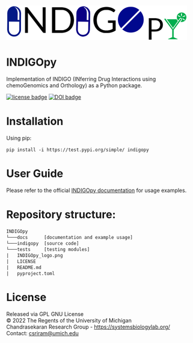 ![alt text](https://github.com/sriram-lab/INDIGOpy/blob/main/INDIGOpy_logo.png?raw=true)

# INDIGOpy
Implementation of INDIGO (INferring Drug Interactions using chemoGenomics and Orthology) as a Python package.

[![license badge](https://img.shields.io/badge/License-GNU%20GPL-blue)](https://github.com/sriram-lab/INDIGOpy/blob/main/LICENSE)
[![DOI badge](https://badgen.net/badge/DOI/10.15252%2Fmsb.20156777/blue)](https://doi.org/10.15252/msb.20156777)

# Installation 
Using pip:  

```
pip install -i https://test.pypi.org/simple/ indigopy
```

# User Guide
Please refer to the official [INDIGOpy documentation](https://sriram-lab-indigopy.readthedocs.io/en/latest/) for usage examples.  

# Repository structure: 
```
INDIGOpy
└───docs      [documentation and example usage]
└───indigopy  [source code]
└───tests     [testing modules]
|   INDIGOpy_logo.png
|   LICENSE
|   README.md
|   pyproject.toml
```

# License
Released via GPL GNU License  
&copy; 2022 The Regents of the University of Michigan  
Chandrasekaran Research Group - https://systemsbiologylab.org/  
Contact: csriram@umich.edu  
